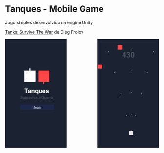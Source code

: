 # Tanques - Mobile Game

Jogo simples desenvolvido na engine Unity

[Tanks: Survive The War](https://dribbble.com/shots/5368806-Tanks-Survive-The-War) de Oleg Frolov

<div style="width:100%;display:flex;justify-content:space-between">
   <img style="width:40%" src="./Prints/menu.png"/>
   <img style="width:40%" src="./Prints/jogo.png"/>
</div>
